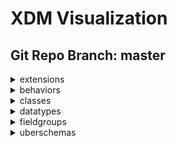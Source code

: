 # XDM Visualization
## Git Repo Branch: master
<details>
<summary>extensions</summary>
<ul>
<details>
<summary>adobe</summary>
<ul>
<details>
<summary>b2b</summary>
<ul>
<details>
<summary>bizible</summary>
<ul>
<li><a href="http://opensource.adobe.com/xdmVisualization/prod/master/adobe.b2b.bizible.bizible-account-details.html">bizible-account-details</a></li>
<li><a href="http://opensource.adobe.com/xdmVisualization/prod/master/adobe.b2b.bizible.bizible-opportunity-details.html">bizible-opportunity-details</a></li>
<li><a href="http://opensource.adobe.com/xdmVisualization/prod/master/adobe.b2b.bizible.bizible-person-details.html">bizible-person-details</a></li>
</ul>
</details>
<details>
<summary>marketo</summary>
<ul>
<li><a href="http://opensource.adobe.com/xdmVisualization/prod/master/adobe.b2b.marketo.marketo-web-url.html">marketo-web-url</a></li>
</ul>
</details>
</ul>
</details>
<details>
<summary>experience</summary>
<ul>
<li><a href="http://opensource.adobe.com/xdmVisualization/prod/master/adobe.experience.aam-experienceevent.html">aam-experienceevent</a></li>
<li><a href="http://opensource.adobe.com/xdmVisualization/prod/master/adobe.experience.adcloud-experienceevent.html">adcloud-experienceevent</a></li>
<li><a href="http://opensource.adobe.com/xdmVisualization/prod/master/adobe.experience.adcloud-profile.html">adcloud-profile</a></li>
<details>
<summary>adcloud</summary>
<ul>
<li><a href="http://opensource.adobe.com/xdmVisualization/prod/master/adobe.experience.adcloud.adcloudsegment.html">adcloudsegment</a></li>
<li><a href="http://opensource.adobe.com/xdmVisualization/prod/master/adobe.experience.adcloud.addeliverydetails.html">addeliverydetails</a></li>
<li><a href="http://opensource.adobe.com/xdmVisualization/prod/master/adobe.experience.adcloud.advertisement.html">advertisement</a></li>
<li><a href="http://opensource.adobe.com/xdmVisualization/prod/master/adobe.experience.adcloud.attributedconversionmodel.html">attributedconversionmodel</a></li>
<li><a href="http://opensource.adobe.com/xdmVisualization/prod/master/adobe.experience.adcloud.campaign.html">campaign</a></li>
<li><a href="http://opensource.adobe.com/xdmVisualization/prod/master/adobe.experience.adcloud.conversiondetails.html">conversiondetails</a></li>
<li><a href="http://opensource.adobe.com/xdmVisualization/prod/master/adobe.experience.adcloud.creative.html">creative</a></li>
<li><a href="http://opensource.adobe.com/xdmVisualization/prod/master/adobe.experience.adcloud.creative-event.html">creative-event</a></li>
<details>
<summary>dsp</summary>
<ul>
<li><a href="http://opensource.adobe.com/xdmVisualization/prod/master/adobe.experience.adcloud.dsp.account.html">account</a></li>
<li><a href="http://opensource.adobe.com/xdmVisualization/prod/master/adobe.experience.adcloud.dsp.advertisement.html">advertisement</a></li>
<li><a href="http://opensource.adobe.com/xdmVisualization/prod/master/adobe.experience.adcloud.dsp.advertiser.html">advertiser</a></li>
<li><a href="http://opensource.adobe.com/xdmVisualization/prod/master/adobe.experience.adcloud.dsp.campaign.html">campaign</a></li>
<li><a href="http://opensource.adobe.com/xdmVisualization/prod/master/adobe.experience.adcloud.dsp.package.html">package</a></li>
<li><a href="http://opensource.adobe.com/xdmVisualization/prod/master/adobe.experience.adcloud.dsp.placement.html">placement</a></li>
<li><a href="http://opensource.adobe.com/xdmVisualization/prod/master/adobe.experience.adcloud.dsp.promotedvideo.html">promotedvideo</a></li>
<li><a href="http://opensource.adobe.com/xdmVisualization/prod/master/adobe.experience.adcloud.dsp.site.html">site</a></li>
</ul>
</details>
<li><a href="http://opensource.adobe.com/xdmVisualization/prod/master/adobe.experience.adcloud.experienceevent-all.html">experienceevent-all</a></li>
<li><a href="http://opensource.adobe.com/xdmVisualization/prod/master/adobe.experience.adcloud.fees.html">fees</a></li>
<li><a href="http://opensource.adobe.com/xdmVisualization/prod/master/adobe.experience.adcloud.inventory.html">inventory</a></li>
<li><a href="http://opensource.adobe.com/xdmVisualization/prod/master/adobe.experience.adcloud.partnerdata.html">partnerdata</a></li>
<li><a href="http://opensource.adobe.com/xdmVisualization/prod/master/adobe.experience.adcloud.productdetails.html">productdetails</a></li>
<li><a href="http://opensource.adobe.com/xdmVisualization/prod/master/adobe.experience.adcloud.profile-all.html">profile-all</a></li>
<details>
<summary>searchads</summary>
<ul>
<li><a href="http://opensource.adobe.com/xdmVisualization/prod/master/adobe.experience.adcloud.searchads.account.html">account</a></li>
<li><a href="http://opensource.adobe.com/xdmVisualization/prod/master/adobe.experience.adcloud.searchads.adgroup.html">adgroup</a></li>
<li><a href="http://opensource.adobe.com/xdmVisualization/prod/master/adobe.experience.adcloud.searchads.aggregateperformancebyad.html">aggregateperformancebyad</a></li>
<li><a href="http://opensource.adobe.com/xdmVisualization/prod/master/adobe.experience.adcloud.searchads.aggregateperformancebyadbykeyword.html">aggregateperformancebyadbykeyword</a></li>
<li><a href="http://opensource.adobe.com/xdmVisualization/prod/master/adobe.experience.adcloud.searchads.aggregateperformancebykeyword.html">aggregateperformancebykeyword</a></li>
<li><a href="http://opensource.adobe.com/xdmVisualization/prod/master/adobe.experience.adcloud.searchads.campaign.html">campaign</a></li>
<li><a href="http://opensource.adobe.com/xdmVisualization/prod/master/adobe.experience.adcloud.searchads.platform.html">platform</a></li>
<li><a href="http://opensource.adobe.com/xdmVisualization/prod/master/adobe.experience.adcloud.searchads.portfolio.html">portfolio</a></li>
<li><a href="http://opensource.adobe.com/xdmVisualization/prod/master/adobe.experience.adcloud.searchads.transactionproperties.html">transactionproperties</a></li>
</ul>
</details>
<details>
<summary>searchadvertising</summary>
<ul>
<li><a href="http://opensource.adobe.com/xdmVisualization/prod/master/adobe.experience.adcloud.searchadvertising.account.html">account</a></li>
<li><a href="http://opensource.adobe.com/xdmVisualization/prod/master/adobe.experience.adcloud.searchadvertising.adgroup.html">adgroup</a></li>
<li><a href="http://opensource.adobe.com/xdmVisualization/prod/master/adobe.experience.adcloud.searchadvertising.aggregateperformancebyad.html">aggregateperformancebyad</a></li>
<li><a href="http://opensource.adobe.com/xdmVisualization/prod/master/adobe.experience.adcloud.searchadvertising.aggregateperformancebyadbykeyword.html">aggregateperformancebyadbykeyword</a></li>
<li><a href="http://opensource.adobe.com/xdmVisualization/prod/master/adobe.experience.adcloud.searchadvertising.aggregateperformancebykeyword.html">aggregateperformancebykeyword</a></li>
<li><a href="http://opensource.adobe.com/xdmVisualization/prod/master/adobe.experience.adcloud.searchadvertising.campaign.html">campaign</a></li>
<li><a href="http://opensource.adobe.com/xdmVisualization/prod/master/adobe.experience.adcloud.searchadvertising.portfolio.html">portfolio</a></li>
</ul>
</details>
<li><a href="http://opensource.adobe.com/xdmVisualization/prod/master/adobe.experience.adcloud.segment.html">segment</a></li>
<li><a href="http://opensource.adobe.com/xdmVisualization/prod/master/adobe.experience.adcloud.stitch.html">stitch</a></li>
<li><a href="http://opensource.adobe.com/xdmVisualization/prod/master/adobe.experience.adcloud.syncedremarketingaudience.html">syncedremarketingaudience</a></li>
</ul>
</details>
<li><a href="http://opensource.adobe.com/xdmVisualization/prod/master/adobe.experience.aep-mobile-lifecycle-details.html">aep-mobile-lifecycle-details</a></li>
<li><a href="http://opensource.adobe.com/xdmVisualization/prod/master/adobe.experience.aep-web-sdk-experienceevent.html">aep-web-sdk-experienceevent</a></li>
<li><a href="http://opensource.adobe.com/xdmVisualization/prod/master/adobe.experience.analytics-experienceevent.html">analytics-experienceevent</a></li>
<details>
<summary>analytics</summary>
<ul>
<li><a href="http://opensource.adobe.com/xdmVisualization/prod/master/adobe.experience.analytics.commerce.html">commerce</a></li>
<li><a href="http://opensource.adobe.com/xdmVisualization/prod/master/adobe.experience.analytics.evars.html">evars</a></li>
<li><a href="http://opensource.adobe.com/xdmVisualization/prod/master/adobe.experience.analytics.events.html">events</a></li>
<li><a href="http://opensource.adobe.com/xdmVisualization/prod/master/adobe.experience.analytics.experienceevent-all.html">experienceevent-all</a></li>
<li><a href="http://opensource.adobe.com/xdmVisualization/prod/master/adobe.experience.analytics.keyedlist.html">keyedlist</a></li>
<li><a href="http://opensource.adobe.com/xdmVisualization/prod/master/adobe.experience.analytics.keyvalue.html">keyvalue</a></li>
<li><a href="http://opensource.adobe.com/xdmVisualization/prod/master/adobe.experience.analytics.listdetails.html">listdetails</a></li>
<li><a href="http://opensource.adobe.com/xdmVisualization/prod/master/adobe.experience.analytics.productlistitem.html">productlistitem</a></li>
</ul>
</details>
<details>
<summary>audiencemanager</summary>
<ul>
<li><a href="http://opensource.adobe.com/xdmVisualization/prod/master/adobe.experience.audiencemanager.experienceevent-all.html">experienceevent-all</a></li>
<li><a href="http://opensource.adobe.com/xdmVisualization/prod/master/adobe.experience.audiencemanager.segmentdefinition.html">segmentdefinition</a></li>
<li><a href="http://opensource.adobe.com/xdmVisualization/prod/master/adobe.experience.audiencemanager.segmentfolder.html">segmentfolder</a></li>
</ul>
</details>
<li><a href="http://opensource.adobe.com/xdmVisualization/prod/master/adobe.experience.campaign-experienceevent.html">campaign-experienceevent</a></li>
<details>
<summary>campaign</summary>
<ul>
<li><a href="http://opensource.adobe.com/xdmVisualization/prod/master/adobe.experience.campaign.address.html">address</a></li>
<li><a href="http://opensource.adobe.com/xdmVisualization/prod/master/adobe.experience.campaign.experienceevent-all.html">experienceevent-all</a></li>
<li><a href="http://opensource.adobe.com/xdmVisualization/prod/master/adobe.experience.campaign.experienceevent-profile-owning-entities.html">experienceevent-profile-owning-entities</a></li>
<li><a href="http://opensource.adobe.com/xdmVisualization/prod/master/adobe.experience.campaign.experienceevent-profile-personal-details.html">experienceevent-profile-personal-details</a></li>
<li><a href="http://opensource.adobe.com/xdmVisualization/prod/master/adobe.experience.campaign.experienceevent-profile-preferences-details.html">experienceevent-profile-preferences-details</a></li>
<li><a href="http://opensource.adobe.com/xdmVisualization/prod/master/adobe.experience.campaign.experienceevent-profile-push-details.html">experienceevent-profile-push-details</a></li>
<li><a href="http://opensource.adobe.com/xdmVisualization/prod/master/adobe.experience.campaign.experienceevent-profile-segmentation.html">experienceevent-profile-segmentation</a></li>
<li><a href="http://opensource.adobe.com/xdmVisualization/prod/master/adobe.experience.campaign.experienceevent-profile-subscriptions.html">experienceevent-profile-subscriptions</a></li>
<li><a href="http://opensource.adobe.com/xdmVisualization/prod/master/adobe.experience.campaign.experienceevent-profile-test-profile.html">experienceevent-profile-test-profile</a></li>
<li><a href="http://opensource.adobe.com/xdmVisualization/prod/master/adobe.experience.campaign.experienceevent-profile-work-details.html">experienceevent-profile-work-details</a></li>
<li><a href="http://opensource.adobe.com/xdmVisualization/prod/master/adobe.experience.campaign.feedbackevent.html">feedbackevent</a></li>
<li><a href="http://opensource.adobe.com/xdmVisualization/prod/master/adobe.experience.campaign.journeyaifatigue.html">journeyaifatigue</a></li>
<li><a href="http://opensource.adobe.com/xdmVisualization/prod/master/adobe.experience.campaign.journeyaiscores.html">journeyaiscores</a></li>
<li><a href="http://opensource.adobe.com/xdmVisualization/prod/master/adobe.experience.campaign.mutationevent.html">mutationevent</a></li>
<li><a href="http://opensource.adobe.com/xdmVisualization/prod/master/adobe.experience.campaign.notificationsubscription.html">notificationsubscription</a></li>
<li><a href="http://opensource.adobe.com/xdmVisualization/prod/master/adobe.experience.campaign.notificationsubscriptiontarget.html">notificationsubscriptiontarget</a></li>
<li><a href="http://opensource.adobe.com/xdmVisualization/prod/master/adobe.experience.campaign.notificationunsubscriptiondetails.html">notificationunsubscriptiondetails</a></li>
<li><a href="http://opensource.adobe.com/xdmVisualization/prod/master/adobe.experience.campaign.offer-detail.html">offer-detail</a></li>
<li><a href="http://opensource.adobe.com/xdmVisualization/prod/master/adobe.experience.campaign.offer-proposition-detail.html">offer-proposition-detail</a></li>
<li><a href="http://opensource.adobe.com/xdmVisualization/prod/master/adobe.experience.campaign.offer-response-detail.html">offer-response-detail</a></li>
<details>
<summary>orchestration</summary>
<ul>
<li><a href="http://opensource.adobe.com/xdmVisualization/prod/master/adobe.experience.campaign.orchestration.eventid.html">eventid</a></li>
<li><a href="http://opensource.adobe.com/xdmVisualization/prod/master/adobe.experience.campaign.orchestration.experienceevent.html">experienceevent</a></li>
<li><a href="http://opensource.adobe.com/xdmVisualization/prod/master/adobe.experience.campaign.orchestration.orchestrationdetails.html">orchestrationdetails</a></li>
<li><a href="http://opensource.adobe.com/xdmVisualization/prod/master/adobe.experience.campaign.orchestration.reportingevent.html">reportingevent</a></li>
<li><a href="http://opensource.adobe.com/xdmVisualization/prod/master/adobe.experience.campaign.orchestration.reportingeventmetrics.html">reportingeventmetrics</a></li>
<li><a href="http://opensource.adobe.com/xdmVisualization/prod/master/adobe.experience.campaign.orchestration.reportingexternalevent.html">reportingexternalevent</a></li>
</ul>
</details>
<li><a href="http://opensource.adobe.com/xdmVisualization/prod/master/adobe.experience.campaign.profile-all.html">profile-all</a></li>
<li><a href="http://opensource.adobe.com/xdmVisualization/prod/master/adobe.experience.campaign.profile-snapshot.html">profile-snapshot</a></li>
</ul>
</details>
<li><a href="http://opensource.adobe.com/xdmVisualization/prod/master/adobe.experience.consumer-experienceevent.html">consumer-experienceevent</a></li>
<details>
<summary>customerJourneyManagement</summary>
<ul>
<li><a href="http://opensource.adobe.com/xdmVisualization/prod/master/adobe.experience.customerJourneyManagement.message-delivery-feedback.html">message-delivery-feedback</a></li>
<li><a href="http://opensource.adobe.com/xdmVisualization/prod/master/adobe.experience.customerJourneyManagement.message-interaction.html">message-interaction</a></li>
<li><a href="http://opensource.adobe.com/xdmVisualization/prod/master/adobe.experience.customerJourneyManagement.messageexecution.html">messageexecution</a></li>
<li><a href="http://opensource.adobe.com/xdmVisualization/prod/master/adobe.experience.customerJourneyManagement.messageprofile.html">messageprofile</a></li>
<li><a href="http://opensource.adobe.com/xdmVisualization/prod/master/adobe.experience.customerJourneyManagement.offers.html">offers</a></li>
<li><a href="http://opensource.adobe.com/xdmVisualization/prod/master/adobe.experience.customerJourneyManagement.processing-flow-timeline.html">processing-flow-timeline</a></li>
</ul>
</details>
<details>
<summary>decisioning</summary>
<ul>
<li><a href="http://opensource.adobe.com/xdmVisualization/prod/master/adobe.experience.decisioning.activity.html">activity</a></li>
<li><a href="http://opensource.adobe.com/xdmVisualization/prod/master/adobe.experience.decisioning.activity-detail.html">activity-detail</a></li>
<li><a href="http://opensource.adobe.com/xdmVisualization/prod/master/adobe.experience.decisioning.calendar-constraint-details.html">calendar-constraint-details</a></li>
<li><a href="http://opensource.adobe.com/xdmVisualization/prod/master/adobe.experience.decisioning.calendar-constraints.html">calendar-constraints</a></li>
<li><a href="http://opensource.adobe.com/xdmVisualization/prod/master/adobe.experience.decisioning.content-component-details.html">content-component-details</a></li>
<li><a href="http://opensource.adobe.com/xdmVisualization/prod/master/adobe.experience.decisioning.content-details.html">content-details</a></li>
<li><a href="http://opensource.adobe.com/xdmVisualization/prod/master/adobe.experience.decisioning.contents.html">contents</a></li>
<li><a href="http://opensource.adobe.com/xdmVisualization/prod/master/adobe.experience.decisioning.criteria.html">criteria</a></li>
<li><a href="http://opensource.adobe.com/xdmVisualization/prod/master/adobe.experience.decisioning.criterion-details.html">criterion-details</a></li>
<li><a href="http://opensource.adobe.com/xdmVisualization/prod/master/adobe.experience.decisioning.decisionevent.html">decisionevent</a></li>
<li><a href="http://opensource.adobe.com/xdmVisualization/prod/master/adobe.experience.decisioning.decisionevent-all.html">decisionevent-all</a></li>
<li><a href="http://opensource.adobe.com/xdmVisualization/prod/master/adobe.experience.decisioning.experienceevent-proposition-interaction.html">experienceevent-proposition-interaction</a></li>
<li><a href="http://opensource.adobe.com/xdmVisualization/prod/master/adobe.experience.decisioning.fallback-content-option.html">fallback-content-option</a></li>
<li><a href="http://opensource.adobe.com/xdmVisualization/prod/master/adobe.experience.decisioning.filter.html">filter</a></li>
<li><a href="http://opensource.adobe.com/xdmVisualization/prod/master/adobe.experience.decisioning.interaction-measurement-details.html">interaction-measurement-details</a></li>
<li><a href="http://opensource.adobe.com/xdmVisualization/prod/master/adobe.experience.decisioning.lifecycle-status.html">lifecycle-status</a></li>
<li><a href="http://opensource.adobe.com/xdmVisualization/prod/master/adobe.experience.decisioning.option.html">option</a></li>
<li><a href="http://opensource.adobe.com/xdmVisualization/prod/master/adobe.experience.decisioning.option-detail.html">option-detail</a></li>
<li><a href="http://opensource.adobe.com/xdmVisualization/prod/master/adobe.experience.decisioning.option-selection-details.html">option-selection-details</a></li>
<li><a href="http://opensource.adobe.com/xdmVisualization/prod/master/adobe.experience.decisioning.personalized-content-option.html">personalized-content-option</a></li>
<li><a href="http://opensource.adobe.com/xdmVisualization/prod/master/adobe.experience.decisioning.placement.html">placement</a></li>
<li><a href="http://opensource.adobe.com/xdmVisualization/prod/master/adobe.experience.decisioning.placement-detail.html">placement-detail</a></li>
<li><a href="http://opensource.adobe.com/xdmVisualization/prod/master/adobe.experience.decisioning.profile-constraint-details.html">profile-constraint-details</a></li>
<li><a href="http://opensource.adobe.com/xdmVisualization/prod/master/adobe.experience.decisioning.profile-constraints.html">profile-constraints</a></li>
<li><a href="http://opensource.adobe.com/xdmVisualization/prod/master/adobe.experience.decisioning.proposition.html">proposition</a></li>
<li><a href="http://opensource.adobe.com/xdmVisualization/prod/master/adobe.experience.decisioning.proposition-detail.html">proposition-detail</a></li>
<li><a href="http://opensource.adobe.com/xdmVisualization/prod/master/adobe.experience.decisioning.proposition-details.html">proposition-details</a></li>
<li><a href="http://opensource.adobe.com/xdmVisualization/prod/master/adobe.experience.decisioning.proposition-interaction-detail.html">proposition-interaction-detail</a></li>
<li><a href="http://opensource.adobe.com/xdmVisualization/prod/master/adobe.experience.decisioning.proposition-metric-profile.html">proposition-metric-profile</a></li>
<li><a href="http://opensource.adobe.com/xdmVisualization/prod/master/adobe.experience.decisioning.proposition-metric-total.html">proposition-metric-total</a></li>
<li><a href="http://opensource.adobe.com/xdmVisualization/prod/master/adobe.experience.decisioning.ranking.html">ranking</a></li>
<li><a href="http://opensource.adobe.com/xdmVisualization/prod/master/adobe.experience.decisioning.ranking-details.html">ranking-details</a></li>
<li><a href="http://opensource.adobe.com/xdmVisualization/prod/master/adobe.experience.decisioning.scope-details.html">scope-details</a></li>
<li><a href="http://opensource.adobe.com/xdmVisualization/prod/master/adobe.experience.decisioning.strategy-details.html">strategy-details</a></li>
<li><a href="http://opensource.adobe.com/xdmVisualization/prod/master/adobe.experience.decisioning.tag.html">tag</a></li>
<li><a href="http://opensource.adobe.com/xdmVisualization/prod/master/adobe.experience.decisioning.tags.html">tags</a></li>
</ul>
</details>
<li><a href="http://opensource.adobe.com/xdmVisualization/prod/master/adobe.experience.edge-autofilled-environment-details.html">edge-autofilled-environment-details</a></li>
<li><a href="http://opensource.adobe.com/xdmVisualization/prod/master/adobe.experience.experienceevent-edgeregion.html">experienceevent-edgeregion</a></li>
<li><a href="http://opensource.adobe.com/xdmVisualization/prod/master/adobe.experience.implementations.html">implementations</a></li>
<li><a href="http://opensource.adobe.com/xdmVisualization/prod/master/adobe.experience.implementations-ext.html">implementations-ext</a></li>
<details>
<summary>intelligentServices</summary>
<ul>
<li><a href="http://opensource.adobe.com/xdmVisualization/prod/master/adobe.experience.intelligentServices.b2b-person-ml-extension.html">b2b-person-ml-extension</a></li>
<li><a href="http://opensource.adobe.com/xdmVisualization/prod/master/adobe.experience.intelligentServices.profile-journeyai-engagementscores.html">profile-journeyai-engagementscores</a></li>
<li><a href="http://opensource.adobe.com/xdmVisualization/prod/master/adobe.experience.intelligentServices.profile-journeyai-sendtimeoptimization.html">profile-journeyai-sendtimeoptimization</a></li>
</ul>
</details>
<details>
<summary>journeyOrchestration</summary>
<ul>
<details>
<summary>stepEvents</summary>
<ul>
<li><a href="http://opensource.adobe.com/xdmVisualization/prod/master/adobe.experience.journeyOrchestration.stepEvents.journeyClass.html">journeyClass</a></li>
<li><a href="http://opensource.adobe.com/xdmVisualization/prod/master/adobe.experience.journeyOrchestration.stepEvents.journeyStepEventActionExecutionFieldsMixin.html">journeyStepEventActionExecutionFieldsMixin</a></li>
<li><a href="http://opensource.adobe.com/xdmVisualization/prod/master/adobe.experience.journeyOrchestration.stepEvents.journeyStepEventClass.html">journeyStepEventClass</a></li>
<li><a href="http://opensource.adobe.com/xdmVisualization/prod/master/adobe.experience.journeyOrchestration.stepEvents.journeyStepEventCommonFieldsMixin.html">journeyStepEventCommonFieldsMixin</a></li>
<li><a href="http://opensource.adobe.com/xdmVisualization/prod/master/adobe.experience.journeyOrchestration.stepEvents.journeyStepEventDataFetchFieldsMixin.html">journeyStepEventDataFetchFieldsMixin</a></li>
<li><a href="http://opensource.adobe.com/xdmVisualization/prod/master/adobe.experience.journeyOrchestration.stepEvents.journeyStepEventIdentityFieldsMixin.html">journeyStepEventIdentityFieldsMixin</a></li>
<li><a href="http://opensource.adobe.com/xdmVisualization/prod/master/adobe.experience.journeyOrchestration.stepEvents.journeyStepEventJourneyFieldsMixin.html">journeyStepEventJourneyFieldsMixin</a></li>
</ul>
</details>
</ul>
</details>
<li><a href="http://opensource.adobe.com/xdmVisualization/prod/master/adobe.experience.mobile-lifecycle-details-test.html">mobile-lifecycle-details-test</a></li>
<details>
<summary>offer-management</summary>
<ul>
<li><a href="http://opensource.adobe.com/xdmVisualization/prod/master/adobe.experience.offer-management.offer-activity-detail.html">offer-activity-detail</a></li>
<li><a href="http://opensource.adobe.com/xdmVisualization/prod/master/adobe.experience.offer-management.offer-detail.html">offer-detail</a></li>
<li><a href="http://opensource.adobe.com/xdmVisualization/prod/master/adobe.experience.offer-management.proposition-response-detail.html">proposition-response-detail</a></li>
</ul>
</details>
<li><a href="http://opensource.adobe.com/xdmVisualization/prod/master/adobe.experience.profile-edgeregion.html">profile-edgeregion</a></li>
<details>
<summary>profile</summary>
<ul>
<li><a href="http://opensource.adobe.com/xdmVisualization/prod/master/adobe.experience.profile.experienceevent-shared.html">experienceevent-shared</a></li>
<li><a href="http://opensource.adobe.com/xdmVisualization/prod/master/adobe.experience.profile.profile-all.html">profile-all</a></li>
</ul>
</details>
<li><a href="http://opensource.adobe.com/xdmVisualization/prod/master/adobe.experience.target-experienceevent.html">target-experienceevent</a></li>
<details>
<summary>target</summary>
<ul>
<details>
<summary>activity</summary>
<ul>
<details>
<summary>activityevent</summary>
<ul>
<li><a href="http://opensource.adobe.com/xdmVisualization/prod/master/adobe.experience.target.activity.activityevent.context.html">context</a></li>
<li><a href="http://opensource.adobe.com/xdmVisualization/prod/master/adobe.experience.target.activity.activityevent.optionevent.html">optionevent</a></li>
<li><a href="http://opensource.adobe.com/xdmVisualization/prod/master/adobe.experience.target.activity.activityevent.segmentevent.html">segmentevent</a></li>
</ul>
</details>
<li><a href="http://opensource.adobe.com/xdmVisualization/prod/master/adobe.experience.target.activity.preview.html">preview</a></li>
</ul>
</details>
<li><a href="http://opensource.adobe.com/xdmVisualization/prod/master/adobe.experience.target.experienceevent-all.html">experienceevent-all</a></li>
<li><a href="http://opensource.adobe.com/xdmVisualization/prod/master/adobe.experience.target.experienceevent-shared.html">experienceevent-shared</a></li>
</ul>
</details>
</ul>
</details>
</ul>
</details>
<details>
<summary>airship</summary>
<ul>
<li><a href="http://opensource.adobe.com/xdmVisualization/prod/master/airship.airship-event.html">airship-event</a></li>
</ul>
</details>
<details>
<summary>facebook</summary>
<ul>
<li><a href="http://opensource.adobe.com/xdmVisualization/prod/master/facebook.facebook-conversion-event.html">facebook-conversion-event</a></li>
</ul>
</details>
</ul>
</details>
<details>
<summary>behaviors</summary>
<ul>
<li><a href="http://opensource.adobe.com/xdmVisualization/prod/master/behaviors.record.html">record</a></li>
<li><a href="http://opensource.adobe.com/xdmVisualization/prod/master/behaviors.time-series.html">time-series</a></li>
</ul>
</details>
<details>
<summary>classes</summary>
<ul>
<li><a href="http://opensource.adobe.com/xdmVisualization/prod/master/classes.aircraft.html">aircraft</a></li>
<details>
<summary>b2b</summary>
<ul>
<li><a href="http://opensource.adobe.com/xdmVisualization/prod/master/classes.b2b.account.html">account</a></li>
<li><a href="http://opensource.adobe.com/xdmVisualization/prod/master/classes.b2b.account-person.html">account-person</a></li>
<li><a href="http://opensource.adobe.com/xdmVisualization/prod/master/classes.b2b.marketing-list.html">marketing-list</a></li>
<li><a href="http://opensource.adobe.com/xdmVisualization/prod/master/classes.b2b.marketing-list-member.html">marketing-list-member</a></li>
<li><a href="http://opensource.adobe.com/xdmVisualization/prod/master/classes.b2b.opportunity.html">opportunity</a></li>
<li><a href="http://opensource.adobe.com/xdmVisualization/prod/master/classes.b2b.opportunity-contact-role.html">opportunity-contact-role</a></li>
<li><a href="http://opensource.adobe.com/xdmVisualization/prod/master/classes.b2b.opportunity-person.html">opportunity-person</a></li>
</ul>
</details>
<li><a href="http://opensource.adobe.com/xdmVisualization/prod/master/classes.campaign.html">campaign</a></li>
<li><a href="http://opensource.adobe.com/xdmVisualization/prod/master/classes.campaign-member.html">campaign-member</a></li>
<li><a href="http://opensource.adobe.com/xdmVisualization/prod/master/classes.experienceevent.html">experienceevent</a></li>
<details>
<summary>fsi</summary>
<ul>
<li><a href="http://opensource.adobe.com/xdmVisualization/prod/master/classes.fsi.atm.html">atm</a></li>
<li><a href="http://opensource.adobe.com/xdmVisualization/prod/master/classes.fsi.branch.html">branch</a></li>
<li><a href="http://opensource.adobe.com/xdmVisualization/prod/master/classes.fsi.policy.html">policy</a></li>
</ul>
</details>
<li><a href="http://opensource.adobe.com/xdmVisualization/prod/master/classes.graphs.html">graphs</a></li>
<li><a href="http://opensource.adobe.com/xdmVisualization/prod/master/classes.loan.html">loan</a></li>
<li><a href="http://opensource.adobe.com/xdmVisualization/prod/master/classes.lodging-product.html">lodging-product</a></li>
<li><a href="http://opensource.adobe.com/xdmVisualization/prod/master/classes.product.html">product</a></li>
<li><a href="http://opensource.adobe.com/xdmVisualization/prod/master/classes.profile.html">profile</a></li>
<li><a href="http://opensource.adobe.com/xdmVisualization/prod/master/classes.promotion.html">promotion</a></li>
<li><a href="http://opensource.adobe.com/xdmVisualization/prod/master/classes.restaurant.html">restaurant</a></li>
<li><a href="http://opensource.adobe.com/xdmVisualization/prod/master/classes.segmentdefinition.html">segmentdefinition</a></li>
<li><a href="http://opensource.adobe.com/xdmVisualization/prod/master/classes.vehicle-product.html">vehicle-product</a></li>
</ul>
</details>
<details>
<summary>datatypes</summary>
<ul>
<li><a href="http://opensource.adobe.com/xdmVisualization/prod/master/datatypes.application.html">application</a></li>
<details>
<summary>auditing</summary>
<ul>
<li><a href="http://opensource.adobe.com/xdmVisualization/prod/master/datatypes.auditing.auditable.html">auditable</a></li>
<li><a href="http://opensource.adobe.com/xdmVisualization/prod/master/datatypes.auditing.external-source-system-audit.html">external-source-system-audit</a></li>
</ul>
</details>
<details>
<summary>b2b</summary>
<ul>
<li><a href="http://opensource.adobe.com/xdmVisualization/prod/master/datatypes.b2b.account-organization.html">account-organization</a></li>
<li><a href="http://opensource.adobe.com/xdmVisualization/prod/master/datatypes.b2b.b2b-source.html">b2b-source</a></li>
<li><a href="http://opensource.adobe.com/xdmVisualization/prod/master/datatypes.b2b.organization.html">organization</a></li>
<li><a href="http://opensource.adobe.com/xdmVisualization/prod/master/datatypes.b2b.orgunit.html">orgunit</a></li>
</ul>
</details>
<li><a href="http://opensource.adobe.com/xdmVisualization/prod/master/datatypes.browserdetails.html">browserdetails</a></li>
<details>
<summary>channels</summary>
<ul>
<li><a href="http://opensource.adobe.com/xdmVisualization/prod/master/datatypes.channels.application.html">application</a></li>
<li><a href="http://opensource.adobe.com/xdmVisualization/prod/master/datatypes.channels.channel.html">channel</a></li>
<li><a href="http://opensource.adobe.com/xdmVisualization/prod/master/datatypes.channels.phone.html">phone</a></li>
</ul>
</details>
<details>
<summary>consent</summary>
<ul>
<li><a href="http://opensource.adobe.com/xdmVisualization/prod/master/datatypes.consent.consent-field.html">consent-field</a></li>
<li><a href="http://opensource.adobe.com/xdmVisualization/prod/master/datatypes.consent.consent-preferences.html">consent-preferences</a></li>
<li><a href="http://opensource.adobe.com/xdmVisualization/prod/master/datatypes.consent.consentstring.html">consentstring</a></li>
<li><a href="http://opensource.adobe.com/xdmVisualization/prod/master/datatypes.consent.marketing-field-basic.html">marketing-field-basic</a></li>
<li><a href="http://opensource.adobe.com/xdmVisualization/prod/master/datatypes.consent.marketing-field-subscription.html">marketing-field-subscription</a></li>
<li><a href="http://opensource.adobe.com/xdmVisualization/prod/master/datatypes.consent.personalization-field.html">personalization-field</a></li>
</ul>
</details>
<li><a href="http://opensource.adobe.com/xdmVisualization/prod/master/datatypes.currency.html">currency</a></li>
<details>
<summary>data</summary>
<ul>
<li><a href="http://opensource.adobe.com/xdmVisualization/prod/master/datatypes.data.cart-abandons.html">cart-abandons</a></li>
<li><a href="http://opensource.adobe.com/xdmVisualization/prod/master/datatypes.data.datasource.html">datasource</a></li>
<li><a href="http://opensource.adobe.com/xdmVisualization/prod/master/datatypes.data.measure.html">measure</a></li>
<li><a href="http://opensource.adobe.com/xdmVisualization/prod/master/datatypes.data.metricdefinition.html">metricdefinition</a></li>
<li><a href="http://opensource.adobe.com/xdmVisualization/prod/master/datatypes.data.opens.html">opens</a></li>
<li><a href="http://opensource.adobe.com/xdmVisualization/prod/master/datatypes.data.order.html">order</a></li>
<li><a href="http://opensource.adobe.com/xdmVisualization/prod/master/datatypes.data.pageviews.html">pageviews</a></li>
<li><a href="http://opensource.adobe.com/xdmVisualization/prod/master/datatypes.data.paymentitem.html">paymentitem</a></li>
<li><a href="http://opensource.adobe.com/xdmVisualization/prod/master/datatypes.data.record-timeseries-events.html">record-timeseries-events</a></li>
</ul>
</details>
<details>
<summary>demographic</summary>
<ul>
<li><a href="http://opensource.adobe.com/xdmVisualization/prod/master/datatypes.demographic.address.html">address</a></li>
<li><a href="http://opensource.adobe.com/xdmVisualization/prod/master/datatypes.demographic.emailaddress.html">emailaddress</a></li>
<li><a href="http://opensource.adobe.com/xdmVisualization/prod/master/datatypes.demographic.geo.html">geo</a></li>
<li><a href="http://opensource.adobe.com/xdmVisualization/prod/master/datatypes.demographic.geounit.html">geounit</a></li>
<li><a href="http://opensource.adobe.com/xdmVisualization/prod/master/datatypes.demographic.phonenumber.html">phonenumber</a></li>
<li><a href="http://opensource.adobe.com/xdmVisualization/prod/master/datatypes.demographic.place.html">place</a></li>
</ul>
</details>
<details>
<summary>deprecated</summary>
<ul>
<li><a href="http://opensource.adobe.com/xdmVisualization/prod/master/datatypes.deprecated.bounces.html">bounces</a></li>
<li><a href="http://opensource.adobe.com/xdmVisualization/prod/master/datatypes.deprecated.checkouts.html">checkouts</a></li>
<li><a href="http://opensource.adobe.com/xdmVisualization/prod/master/datatypes.deprecated.impressions.html">impressions</a></li>
<li><a href="http://opensource.adobe.com/xdmVisualization/prod/master/datatypes.deprecated.linkclicks.html">linkclicks</a></li>
<li><a href="http://opensource.adobe.com/xdmVisualization/prod/master/datatypes.deprecated.mirror-pages.html">mirror-pages</a></li>
<li><a href="http://opensource.adobe.com/xdmVisualization/prod/master/datatypes.deprecated.non-deliverables.html">non-deliverables</a></li>
<li><a href="http://opensource.adobe.com/xdmVisualization/prod/master/datatypes.deprecated.not-sent.html">not-sent</a></li>
<li><a href="http://opensource.adobe.com/xdmVisualization/prod/master/datatypes.deprecated.poi-entries.html">poi-entries</a></li>
<li><a href="http://opensource.adobe.com/xdmVisualization/prod/master/datatypes.deprecated.poi-exits.html">poi-exits</a></li>
<li><a href="http://opensource.adobe.com/xdmVisualization/prod/master/datatypes.deprecated.product-list-adds.html">product-list-adds</a></li>
<li><a href="http://opensource.adobe.com/xdmVisualization/prod/master/datatypes.deprecated.product-list-opens.html">product-list-opens</a></li>
<li><a href="http://opensource.adobe.com/xdmVisualization/prod/master/datatypes.deprecated.product-list-removals.html">product-list-removals</a></li>
<li><a href="http://opensource.adobe.com/xdmVisualization/prod/master/datatypes.deprecated.product-list-reopens.html">product-list-reopens</a></li>
<li><a href="http://opensource.adobe.com/xdmVisualization/prod/master/datatypes.deprecated.product-list-views.html">product-list-views</a></li>
<li><a href="http://opensource.adobe.com/xdmVisualization/prod/master/datatypes.deprecated.product-views.html">product-views</a></li>
<li><a href="http://opensource.adobe.com/xdmVisualization/prod/master/datatypes.deprecated.purchases.html">purchases</a></li>
<li><a href="http://opensource.adobe.com/xdmVisualization/prod/master/datatypes.deprecated.save-for-laters.html">save-for-laters</a></li>
<li><a href="http://opensource.adobe.com/xdmVisualization/prod/master/datatypes.deprecated.sends.html">sends</a></li>
<li><a href="http://opensource.adobe.com/xdmVisualization/prod/master/datatypes.deprecated.unsubscriptions.html">unsubscriptions</a></li>
<li><a href="http://opensource.adobe.com/xdmVisualization/prod/master/datatypes.deprecated.user-complaints.html">user-complaints</a></li>
</ul>
</details>
<li><a href="http://opensource.adobe.com/xdmVisualization/prod/master/datatypes.device.html">device</a></li>
<li><a href="http://opensource.adobe.com/xdmVisualization/prod/master/datatypes.enduserids.html">enduserids</a></li>
<li><a href="http://opensource.adobe.com/xdmVisualization/prod/master/datatypes.environment.html">environment</a></li>
<details>
<summary>external</summary>
<ul>
<details>
<summary>id3</summary>
<ul>
<li><a href="http://opensource.adobe.com/xdmVisualization/prod/master/datatypes.external.id3.audio.html">audio</a></li>
</ul>
</details>
<details>
<summary>iptc</summary>
<ul>
<li><a href="http://opensource.adobe.com/xdmVisualization/prod/master/datatypes.external.iptc.creator.html">creator</a></li>
<li><a href="http://opensource.adobe.com/xdmVisualization/prod/master/datatypes.external.iptc.episode.html">episode</a></li>
<li><a href="http://opensource.adobe.com/xdmVisualization/prod/master/datatypes.external.iptc.rating.html">rating</a></li>
<li><a href="http://opensource.adobe.com/xdmVisualization/prod/master/datatypes.external.iptc.season.html">season</a></li>
<li><a href="http://opensource.adobe.com/xdmVisualization/prod/master/datatypes.external.iptc.series.html">series</a></li>
</ul>
</details>
<details>
<summary>schema</summary>
<ul>
<li><a href="http://opensource.adobe.com/xdmVisualization/prod/master/datatypes.external.schema.geocircle.html">geocircle</a></li>
<li><a href="http://opensource.adobe.com/xdmVisualization/prod/master/datatypes.external.schema.geocoordinates.html">geocoordinates</a></li>
<li><a href="http://opensource.adobe.com/xdmVisualization/prod/master/datatypes.external.schema.geoshape.html">geoshape</a></li>
</ul>
</details>
</ul>
</details>
<li><a href="http://opensource.adobe.com/xdmVisualization/prod/master/datatypes.identity.html">identity</a></li>
<li><a href="http://opensource.adobe.com/xdmVisualization/prod/master/datatypes.identityitem.html">identityitem</a></li>
<details>
<summary>industry-verticals</summary>
<ul>
<li><a href="http://opensource.adobe.com/xdmVisualization/prod/master/datatypes.industry-verticals.claim.html">claim</a></li>
<li><a href="http://opensource.adobe.com/xdmVisualization/prod/master/datatypes.industry-verticals.comparisons.html">comparisons</a></li>
<li><a href="http://opensource.adobe.com/xdmVisualization/prod/master/datatypes.industry-verticals.file-transfer.html">file-transfer</a></li>
<li><a href="http://opensource.adobe.com/xdmVisualization/prod/master/datatypes.industry-verticals.financial-account.html">financial-account</a></li>
<li><a href="http://opensource.adobe.com/xdmVisualization/prod/master/datatypes.industry-verticals.form-applications.html">form-applications</a></li>
<li><a href="http://opensource.adobe.com/xdmVisualization/prod/master/datatypes.industry-verticals.implementationdetails.html">implementationdetails</a></li>
<li><a href="http://opensource.adobe.com/xdmVisualization/prod/master/datatypes.industry-verticals.impressions.html">impressions</a></li>
<li><a href="http://opensource.adobe.com/xdmVisualization/prod/master/datatypes.industry-verticals.internal-site-search.html">internal-site-search</a></li>
<li><a href="http://opensource.adobe.com/xdmVisualization/prod/master/datatypes.industry-verticals.selfservice.html">selfservice</a></li>
<li><a href="http://opensource.adobe.com/xdmVisualization/prod/master/datatypes.industry-verticals.subscription.html">subscription</a></li>
<li><a href="http://opensource.adobe.com/xdmVisualization/prod/master/datatypes.industry-verticals.telecom-subscription.html">telecom-subscription</a></li>
<li><a href="http://opensource.adobe.com/xdmVisualization/prod/master/datatypes.industry-verticals.tool-usage.html">tool-usage</a></li>
<li><a href="http://opensource.adobe.com/xdmVisualization/prod/master/datatypes.industry-verticals.transaction.html">transaction</a></li>
</ul>
</details>
<details>
<summary>marketing</summary>
<ul>
<li><a href="http://opensource.adobe.com/xdmVisualization/prod/master/datatypes.marketing.advertising.html">advertising</a></li>
<li><a href="http://opensource.adobe.com/xdmVisualization/prod/master/datatypes.marketing.advertising-break.html">advertising-break</a></li>
<li><a href="http://opensource.adobe.com/xdmVisualization/prod/master/datatypes.marketing.commerce.html">commerce</a></li>
<li><a href="http://opensource.adobe.com/xdmVisualization/prod/master/datatypes.marketing.direct-marketing.html">direct-marketing</a></li>
<li><a href="http://opensource.adobe.com/xdmVisualization/prod/master/datatypes.marketing.directmarketing-address.html">directmarketing-address</a></li>
<li><a href="http://opensource.adobe.com/xdmVisualization/prod/master/datatypes.marketing.directmarketing-emailaddress.html">directmarketing-emailaddress</a></li>
<li><a href="http://opensource.adobe.com/xdmVisualization/prod/master/datatypes.marketing.directmarketing-phonenumber.html">directmarketing-phonenumber</a></li>
<li><a href="http://opensource.adobe.com/xdmVisualization/prod/master/datatypes.marketing.marketing.html">marketing</a></li>
</ul>
</details>
<li><a href="http://opensource.adobe.com/xdmVisualization/prod/master/datatypes.media.html">media</a></li>
<li><a href="http://opensource.adobe.com/xdmVisualization/prod/master/datatypes.namespace.html">namespace</a></li>
<li><a href="http://opensource.adobe.com/xdmVisualization/prod/master/datatypes.optinout-additional-details.html">optinout-additional-details</a></li>
<details>
<summary>person</summary>
<ul>
<li><a href="http://opensource.adobe.com/xdmVisualization/prod/master/datatypes.person.person.html">person</a></li>
<li><a href="http://opensource.adobe.com/xdmVisualization/prod/master/datatypes.person.person-name.html">person-name</a></li>
</ul>
</details>
<li><a href="http://opensource.adobe.com/xdmVisualization/prod/master/datatypes.placecontext.html">placecontext</a></li>
<li><a href="http://opensource.adobe.com/xdmVisualization/prod/master/datatypes.poi-detail.html">poi-detail</a></li>
<li><a href="http://opensource.adobe.com/xdmVisualization/prod/master/datatypes.product.html">product</a></li>
<li><a href="http://opensource.adobe.com/xdmVisualization/prod/master/datatypes.productlistitem.html">productlistitem</a></li>
<li><a href="http://opensource.adobe.com/xdmVisualization/prod/master/datatypes.profilestitch.html">profilestitch</a></li>
<li><a href="http://opensource.adobe.com/xdmVisualization/prod/master/datatypes.profilestitchidentity.html">profilestitchidentity</a></li>
<li><a href="http://opensource.adobe.com/xdmVisualization/prod/master/datatypes.pushnotificationtoken.html">pushnotificationtoken</a></li>
<li><a href="http://opensource.adobe.com/xdmVisualization/prod/master/datatypes.search.html">search</a></li>
<li><a href="http://opensource.adobe.com/xdmVisualization/prod/master/datatypes.segmentidentity.html">segmentidentity</a></li>
<li><a href="http://opensource.adobe.com/xdmVisualization/prod/master/datatypes.segmentmembership.html">segmentmembership</a></li>
<li><a href="http://opensource.adobe.com/xdmVisualization/prod/master/datatypes.segmentmembershipitem.html">segmentmembershipitem</a></li>
<li><a href="http://opensource.adobe.com/xdmVisualization/prod/master/datatypes.webinfo.html">webinfo</a></li>
</ul>
</details>
<details>
<summary>fieldgroups</summary>
<ul>
<details>
<summary>account</summary>
<ul>
<li><a href="http://opensource.adobe.com/xdmVisualization/prod/master/fieldgroups.account.account-details.html">account-details</a></li>
<li><a href="http://opensource.adobe.com/xdmVisualization/prod/master/fieldgroups.account.related-accounts.html">related-accounts</a></li>
</ul>
</details>
<details>
<summary>campaign-member</summary>
<ul>
<li><a href="http://opensource.adobe.com/xdmVisualization/prod/master/fieldgroups.campaign-member.campaign-member-details.html">campaign-member-details</a></li>
</ul>
</details>
<details>
<summary>campaign</summary>
<ul>
<li><a href="http://opensource.adobe.com/xdmVisualization/prod/master/fieldgroups.campaign.campaign-details.html">campaign-details</a></li>
</ul>
</details>
<details>
<summary>experience-event</summary>
<ul>
<details>
<summary>events</summary>
<ul>
<li><a href="http://opensource.adobe.com/xdmVisualization/prod/master/fieldgroups.experience-event.events.add-to-list.html">add-to-list</a></li>
<li><a href="http://opensource.adobe.com/xdmVisualization/prod/master/fieldgroups.experience-event.events.add-to-opportunity.html">add-to-opportunity</a></li>
<li><a href="http://opensource.adobe.com/xdmVisualization/prod/master/fieldgroups.experience-event.events.convert-lead.html">convert-lead</a></li>
<li><a href="http://opensource.adobe.com/xdmVisualization/prod/master/fieldgroups.experience-event.events.emailbounced.html">emailbounced</a></li>
<li><a href="http://opensource.adobe.com/xdmVisualization/prod/master/fieldgroups.experience-event.events.emailbouncedsoft.html">emailbouncedsoft</a></li>
<li><a href="http://opensource.adobe.com/xdmVisualization/prod/master/fieldgroups.experience-event.events.emailclicked.html">emailclicked</a></li>
<li><a href="http://opensource.adobe.com/xdmVisualization/prod/master/fieldgroups.experience-event.events.emaildelivered.html">emaildelivered</a></li>
<li><a href="http://opensource.adobe.com/xdmVisualization/prod/master/fieldgroups.experience-event.events.emailopened.html">emailopened</a></li>
<li><a href="http://opensource.adobe.com/xdmVisualization/prod/master/fieldgroups.experience-event.events.emailunsubscribed.html">emailunsubscribed</a></li>
<li><a href="http://opensource.adobe.com/xdmVisualization/prod/master/fieldgroups.experience-event.events.formfilledout.html">formfilledout</a></li>
<li><a href="http://opensource.adobe.com/xdmVisualization/prod/master/fieldgroups.experience-event.events.interesting-moment.html">interesting-moment</a></li>
<li><a href="http://opensource.adobe.com/xdmVisualization/prod/master/fieldgroups.experience-event.events.linkclicks.html">linkclicks</a></li>
<li><a href="http://opensource.adobe.com/xdmVisualization/prod/master/fieldgroups.experience-event.events.new-lead.html">new-lead</a></li>
<li><a href="http://opensource.adobe.com/xdmVisualization/prod/master/fieldgroups.experience-event.events.opportunityupdated.html">opportunityupdated</a></li>
<li><a href="http://opensource.adobe.com/xdmVisualization/prod/master/fieldgroups.experience-event.events.remove-from-list.html">remove-from-list</a></li>
<li><a href="http://opensource.adobe.com/xdmVisualization/prod/master/fieldgroups.experience-event.events.remove-from-opportunity.html">remove-from-opportunity</a></li>
<li><a href="http://opensource.adobe.com/xdmVisualization/prod/master/fieldgroups.experience-event.events.scorechanged.html">scorechanged</a></li>
<li><a href="http://opensource.adobe.com/xdmVisualization/prod/master/fieldgroups.experience-event.events.statusincampaignprogressionchanged.html">statusincampaignprogressionchanged</a></li>
<li><a href="http://opensource.adobe.com/xdmVisualization/prod/master/fieldgroups.experience-event.events.visit-webpage.html">visit-webpage</a></li>
</ul>
</details>
<li><a href="http://opensource.adobe.com/xdmVisualization/prod/master/fieldgroups.experience-event.experienceevent-advertising.html">experienceevent-advertising</a></li>
<li><a href="http://opensource.adobe.com/xdmVisualization/prod/master/fieldgroups.experience-event.experienceevent-application.html">experienceevent-application</a></li>
<li><a href="http://opensource.adobe.com/xdmVisualization/prod/master/fieldgroups.experience-event.experienceevent-card-actions.html">experienceevent-card-actions</a></li>
<li><a href="http://opensource.adobe.com/xdmVisualization/prod/master/fieldgroups.experience-event.experienceevent-channel.html">experienceevent-channel</a></li>
<li><a href="http://opensource.adobe.com/xdmVisualization/prod/master/fieldgroups.experience-event.experienceevent-commerce.html">experienceevent-commerce</a></li>
<li><a href="http://opensource.adobe.com/xdmVisualization/prod/master/fieldgroups.experience-event.experienceevent-consumer.html">experienceevent-consumer</a></li>
<li><a href="http://opensource.adobe.com/xdmVisualization/prod/master/fieldgroups.experience-event.experienceevent-directmarketing.html">experienceevent-directmarketing</a></li>
<li><a href="http://opensource.adobe.com/xdmVisualization/prod/master/fieldgroups.experience-event.experienceevent-enduserids.html">experienceevent-enduserids</a></li>
<li><a href="http://opensource.adobe.com/xdmVisualization/prod/master/fieldgroups.experience-event.experienceevent-environment-details.html">experienceevent-environment-details</a></li>
<li><a href="http://opensource.adobe.com/xdmVisualization/prod/master/fieldgroups.experience-event.experienceevent-file-download-details.html">experienceevent-file-download-details</a></li>
<li><a href="http://opensource.adobe.com/xdmVisualization/prod/master/fieldgroups.experience-event.experienceevent-file-upload-details.html">experienceevent-file-upload-details</a></li>
<li><a href="http://opensource.adobe.com/xdmVisualization/prod/master/fieldgroups.experience-event.experienceevent-implementation-details.html">experienceevent-implementation-details</a></li>
<li><a href="http://opensource.adobe.com/xdmVisualization/prod/master/fieldgroups.experience-event.experienceevent-inappmessage-tracking.html">experienceevent-inappmessage-tracking</a></li>
<li><a href="http://opensource.adobe.com/xdmVisualization/prod/master/fieldgroups.experience-event.experienceevent-knowledge-base-details.html">experienceevent-knowledge-base-details</a></li>
<li><a href="http://opensource.adobe.com/xdmVisualization/prod/master/fieldgroups.experience-event.experienceevent-marketing.html">experienceevent-marketing</a></li>
<li><a href="http://opensource.adobe.com/xdmVisualization/prod/master/fieldgroups.experience-event.experienceevent-media.html">experienceevent-media</a></li>
<li><a href="http://opensource.adobe.com/xdmVisualization/prod/master/fieldgroups.experience-event.experienceevent-offer-impression-details.html">experienceevent-offer-impression-details</a></li>
<li><a href="http://opensource.adobe.com/xdmVisualization/prod/master/fieldgroups.experience-event.experienceevent-privacy.html">experienceevent-privacy</a></li>
<li><a href="http://opensource.adobe.com/xdmVisualization/prod/master/fieldgroups.experience-event.experienceevent-profile-stitch.html">experienceevent-profile-stitch</a></li>
<li><a href="http://opensource.adobe.com/xdmVisualization/prod/master/fieldgroups.experience-event.experienceevent-pushtracking.html">experienceevent-pushtracking</a></li>
<li><a href="http://opensource.adobe.com/xdmVisualization/prod/master/fieldgroups.experience-event.experienceevent-quote-request-details.html">experienceevent-quote-request-details</a></li>
<li><a href="http://opensource.adobe.com/xdmVisualization/prod/master/fieldgroups.experience-event.experienceevent-search.html">experienceevent-search</a></li>
<li><a href="http://opensource.adobe.com/xdmVisualization/prod/master/fieldgroups.experience-event.experienceevent-segmentmembership.html">experienceevent-segmentmembership</a></li>
<li><a href="http://opensource.adobe.com/xdmVisualization/prod/master/fieldgroups.experience-event.experienceevent-service-payment-details.html">experienceevent-service-payment-details</a></li>
<li><a href="http://opensource.adobe.com/xdmVisualization/prod/master/fieldgroups.experience-event.experienceevent-social-network-usage-details.html">experienceevent-social-network-usage-details</a></li>
<li><a href="http://opensource.adobe.com/xdmVisualization/prod/master/fieldgroups.experience-event.experienceevent-support-site-search.html">experienceevent-support-site-search</a></li>
<li><a href="http://opensource.adobe.com/xdmVisualization/prod/master/fieldgroups.experience-event.experienceevent-survey-response-details.html">experienceevent-survey-response-details</a></li>
<li><a href="http://opensource.adobe.com/xdmVisualization/prod/master/fieldgroups.experience-event.experienceevent-technical-details.html">experienceevent-technical-details</a></li>
<li><a href="http://opensource.adobe.com/xdmVisualization/prod/master/fieldgroups.experience-event.experienceevent-user-login-details.html">experienceevent-user-login-details</a></li>
<li><a href="http://opensource.adobe.com/xdmVisualization/prod/master/fieldgroups.experience-event.experienceevent-web.html">experienceevent-web</a></li>
<details>
<summary>industry-verticals</summary>
<ul>
<li><a href="http://opensource.adobe.com/xdmVisualization/prod/master/fieldgroups.experience-event.industry-verticals.experienceevent-alert-impressions.html">experienceevent-alert-impressions</a></li>
<li><a href="http://opensource.adobe.com/xdmVisualization/prod/master/fieldgroups.experience-event.industry-verticals.experienceevent-balance-transfers.html">experienceevent-balance-transfers</a></li>
<li><a href="http://opensource.adobe.com/xdmVisualization/prod/master/fieldgroups.experience-event.industry-verticals.experienceevent-bill-pay-details.html">experienceevent-bill-pay-details</a></li>
<li><a href="http://opensource.adobe.com/xdmVisualization/prod/master/fieldgroups.experience-event.industry-verticals.experienceevent-card-application-details.html">experienceevent-card-application-details</a></li>
<li><a href="http://opensource.adobe.com/xdmVisualization/prod/master/fieldgroups.experience-event.industry-verticals.experienceevent-claim-details.html">experienceevent-claim-details</a></li>
<li><a href="http://opensource.adobe.com/xdmVisualization/prod/master/fieldgroups.experience-event.industry-verticals.experienceevent-contact-request-details.html">experienceevent-contact-request-details</a></li>
<li><a href="http://opensource.adobe.com/xdmVisualization/prod/master/fieldgroups.experience-event.industry-verticals.experienceevent-credit-limit-increase-details.html">experienceevent-credit-limit-increase-details</a></li>
<li><a href="http://opensource.adobe.com/xdmVisualization/prod/master/fieldgroups.experience-event.industry-verticals.experienceevent-deposit-details.html">experienceevent-deposit-details</a></li>
<li><a href="http://opensource.adobe.com/xdmVisualization/prod/master/fieldgroups.experience-event.industry-verticals.experienceevent-device-trade-in-details.html">experienceevent-device-trade-in-details</a></li>
<li><a href="http://opensource.adobe.com/xdmVisualization/prod/master/fieldgroups.experience-event.industry-verticals.experienceevent-dining-reservation.html">experienceevent-dining-reservation</a></li>
<li><a href="http://opensource.adobe.com/xdmVisualization/prod/master/fieldgroups.experience-event.industry-verticals.experienceevent-flight-reservation.html">experienceevent-flight-reservation</a></li>
<li><a href="http://opensource.adobe.com/xdmVisualization/prod/master/fieldgroups.experience-event.industry-verticals.experienceevent-insurance-claim-process.html">experienceevent-insurance-claim-process</a></li>
<li><a href="http://opensource.adobe.com/xdmVisualization/prod/master/fieldgroups.experience-event.industry-verticals.experienceevent-loan-application-details.html">experienceevent-loan-application-details</a></li>
<li><a href="http://opensource.adobe.com/xdmVisualization/prod/master/fieldgroups.experience-event.industry-verticals.experienceevent-lodging-reservation.html">experienceevent-lodging-reservation</a></li>
<li><a href="http://opensource.adobe.com/xdmVisualization/prod/master/fieldgroups.experience-event.industry-verticals.experienceevent-prescription-details.html">experienceevent-prescription-details</a></li>
<li><a href="http://opensource.adobe.com/xdmVisualization/prod/master/fieldgroups.experience-event.industry-verticals.experienceevent-reservation-details.html">experienceevent-reservation-details</a></li>
<li><a href="http://opensource.adobe.com/xdmVisualization/prod/master/fieldgroups.experience-event.industry-verticals.experienceevent-reservation-search.html">experienceevent-reservation-search</a></li>
<li><a href="http://opensource.adobe.com/xdmVisualization/prod/master/fieldgroups.experience-event.industry-verticals.experienceevent-upgrade-details.html">experienceevent-upgrade-details</a></li>
<li><a href="http://opensource.adobe.com/xdmVisualization/prod/master/fieldgroups.experience-event.industry-verticals.experienceevent-upsell-details.html">experienceevent-upsell-details</a></li>
<li><a href="http://opensource.adobe.com/xdmVisualization/prod/master/fieldgroups.experience-event.industry-verticals.experienceevent-vehicle-reservation.html">experienceevent-vehicle-reservation</a></li>
<li><a href="http://opensource.adobe.com/xdmVisualization/prod/master/fieldgroups.experience-event.industry-verticals.experienceevent-warranty-claim-process.html">experienceevent-warranty-claim-process</a></li>
</ul>
</details>
</ul>
</details>
<details>
<summary>graphs</summary>
<ul>
<li><a href="http://opensource.adobe.com/xdmVisualization/prod/master/fieldgroups.graphs.graph.html">graph</a></li>
<li><a href="http://opensource.adobe.com/xdmVisualization/prod/master/fieldgroups.graphs.graph-edge.html">graph-edge</a></li>
<li><a href="http://opensource.adobe.com/xdmVisualization/prod/master/fieldgroups.graphs.graph-node.html">graph-node</a></li>
</ul>
</details>
<details>
<summary>opportunity-contact-role</summary>
<ul>
<li><a href="http://opensource.adobe.com/xdmVisualization/prod/master/fieldgroups.opportunity-contact-role.opportunity-contact-role-details.html">opportunity-contact-role-details</a></li>
</ul>
</details>
<details>
<summary>opportunity</summary>
<ul>
<li><a href="http://opensource.adobe.com/xdmVisualization/prod/master/fieldgroups.opportunity.opportunity-details.html">opportunity-details</a></li>
</ul>
</details>
<details>
<summary>product</summary>
<ul>
<li><a href="http://opensource.adobe.com/xdmVisualization/prod/master/fieldgroups.product.product-catalog.html">product-catalog</a></li>
<li><a href="http://opensource.adobe.com/xdmVisualization/prod/master/fieldgroups.product.product-catalog-category.html">product-catalog-category</a></li>
<li><a href="http://opensource.adobe.com/xdmVisualization/prod/master/fieldgroups.product.product-category.html">product-category</a></li>
<li><a href="http://opensource.adobe.com/xdmVisualization/prod/master/fieldgroups.product.product-identifiers.html">product-identifiers</a></li>
<li><a href="http://opensource.adobe.com/xdmVisualization/prod/master/fieldgroups.product.product-measurement.html">product-measurement</a></li>
</ul>
</details>
<details>
<summary>profile</summary>
<ul>
<li><a href="http://opensource.adobe.com/xdmVisualization/prod/master/fieldgroups.profile.b2b-person-components.html">b2b-person-components</a></li>
<li><a href="http://opensource.adobe.com/xdmVisualization/prod/master/fieldgroups.profile.b2b-person-details.html">b2b-person-details</a></li>
<li><a href="http://opensource.adobe.com/xdmVisualization/prod/master/fieldgroups.profile.profile-consents.html">profile-consents</a></li>
<li><a href="http://opensource.adobe.com/xdmVisualization/prod/master/fieldgroups.profile.profile-directmarketing.html">profile-directmarketing</a></li>
<li><a href="http://opensource.adobe.com/xdmVisualization/prod/master/fieldgroups.profile.profile-loyalty-details.html">profile-loyalty-details</a></li>
<li><a href="http://opensource.adobe.com/xdmVisualization/prod/master/fieldgroups.profile.profile-other-work-details.html">profile-other-work-details</a></li>
<li><a href="http://opensource.adobe.com/xdmVisualization/prod/master/fieldgroups.profile.profile-owning-entities.html">profile-owning-entities</a></li>
<li><a href="http://opensource.adobe.com/xdmVisualization/prod/master/fieldgroups.profile.profile-person-details.html">profile-person-details</a></li>
<li><a href="http://opensource.adobe.com/xdmVisualization/prod/master/fieldgroups.profile.profile-person-details-v2.html">profile-person-details-v2</a></li>
<li><a href="http://opensource.adobe.com/xdmVisualization/prod/master/fieldgroups.profile.profile-personal-details.html">profile-personal-details</a></li>
<li><a href="http://opensource.adobe.com/xdmVisualization/prod/master/fieldgroups.profile.profile-personal-finance-details.html">profile-personal-finance-details</a></li>
<li><a href="http://opensource.adobe.com/xdmVisualization/prod/master/fieldgroups.profile.profile-personal-tax-profile-details.html">profile-personal-tax-profile-details</a></li>
<li><a href="http://opensource.adobe.com/xdmVisualization/prod/master/fieldgroups.profile.profile-phones.html">profile-phones</a></li>
<li><a href="http://opensource.adobe.com/xdmVisualization/prod/master/fieldgroups.profile.profile-preferences-details.html">profile-preferences-details</a></li>
<li><a href="http://opensource.adobe.com/xdmVisualization/prod/master/fieldgroups.profile.profile-privacy.html">profile-privacy</a></li>
<li><a href="http://opensource.adobe.com/xdmVisualization/prod/master/fieldgroups.profile.profile-push-notification-details.html">profile-push-notification-details</a></li>
<li><a href="http://opensource.adobe.com/xdmVisualization/prod/master/fieldgroups.profile.profile-segmentation.html">profile-segmentation</a></li>
<li><a href="http://opensource.adobe.com/xdmVisualization/prod/master/fieldgroups.profile.profile-subscriptions.html">profile-subscriptions</a></li>
<li><a href="http://opensource.adobe.com/xdmVisualization/prod/master/fieldgroups.profile.profile-telecom-subscription.html">profile-telecom-subscription</a></li>
<li><a href="http://opensource.adobe.com/xdmVisualization/prod/master/fieldgroups.profile.profile-test-profile.html">profile-test-profile</a></li>
<li><a href="http://opensource.adobe.com/xdmVisualization/prod/master/fieldgroups.profile.profile-travel-preferences.html">profile-travel-preferences</a></li>
<li><a href="http://opensource.adobe.com/xdmVisualization/prod/master/fieldgroups.profile.profile-user-account-details.html">profile-user-account-details</a></li>
<li><a href="http://opensource.adobe.com/xdmVisualization/prod/master/fieldgroups.profile.profile-work-details.html">profile-work-details</a></li>
</ul>
</details>
<details>
<summary>segment-definition</summary>
<ul>
<li><a href="http://opensource.adobe.com/xdmVisualization/prod/master/fieldgroups.segment-definition.segmentdefinition-expression.html">segmentdefinition-expression</a></li>
</ul>
</details>
<details>
<summary>shared</summary>
<ul>
<li><a href="http://opensource.adobe.com/xdmVisualization/prod/master/fieldgroups.shared.external-source-system-audit-details.html">external-source-system-audit-details</a></li>
<li><a href="http://opensource.adobe.com/xdmVisualization/prod/master/fieldgroups.shared.identitymap.html">identitymap</a></li>
<li><a href="http://opensource.adobe.com/xdmVisualization/prod/master/fieldgroups.shared.person-identifier.html">person-identifier</a></li>
</ul>
</details>
</ul>
</details>
<details>
<summary>uberschemas</summary>
<ul>
<li><a href="http://opensource.adobe.com/xdmVisualization/prod/master/uberschemas.account-generated.html">account-generated</a></li>
<li><a href="http://opensource.adobe.com/xdmVisualization/prod/master/uberschemas.account-person-generated.html">account-person-generated</a></li>
<details>
<summary>automotive</summary>
<ul>
<li><a href="http://opensource.adobe.com/xdmVisualization/prod/master/uberschemas.automotive.experienceevent-generated-automotive.html">experienceevent-generated-automotive</a></li>
<li><a href="http://opensource.adobe.com/xdmVisualization/prod/master/uberschemas.automotive.profile-generated-automotive.html">profile-generated-automotive</a></li>
</ul>
</details>
<li><a href="http://opensource.adobe.com/xdmVisualization/prod/master/uberschemas.campaign-generated.html">campaign-generated</a></li>
<li><a href="http://opensource.adobe.com/xdmVisualization/prod/master/uberschemas.campaign-member-generated.html">campaign-member-generated</a></li>
<details>
<summary>education</summary>
<ul>
<li><a href="http://opensource.adobe.com/xdmVisualization/prod/master/uberschemas.education.experienceevent-generated-education.html">experienceevent-generated-education</a></li>
<li><a href="http://opensource.adobe.com/xdmVisualization/prod/master/uberschemas.education.profile-generated-education.html">profile-generated-education</a></li>
</ul>
</details>
<li><a href="http://opensource.adobe.com/xdmVisualization/prod/master/uberschemas.experienceevent-generated.html">experienceevent-generated</a></li>
<details>
<summary>financial_services</summary>
<ul>
<li><a href="http://opensource.adobe.com/xdmVisualization/prod/master/uberschemas.financial_services.experienceevent-generated-financial_services.html">experienceevent-generated-financial_services</a></li>
<li><a href="http://opensource.adobe.com/xdmVisualization/prod/master/uberschemas.financial_services.profile-generated-financial_services.html">profile-generated-financial_services</a></li>
</ul>
</details>
<li><a href="http://opensource.adobe.com/xdmVisualization/prod/master/uberschemas.graphs-generated.html">graphs-generated</a></li>
<details>
<summary>health_and_life_sciences</summary>
<ul>
<li><a href="http://opensource.adobe.com/xdmVisualization/prod/master/uberschemas.health_and_life_sciences.experienceevent-generated-health_and_life_sciences.html">experienceevent-generated-health_and_life_sciences</a></li>
<li><a href="http://opensource.adobe.com/xdmVisualization/prod/master/uberschemas.health_and_life_sciences.profile-generated-health_and_life_sciences.html">profile-generated-health_and_life_sciences</a></li>
</ul>
</details>
<details>
<summary>high_tech</summary>
<ul>
<li><a href="http://opensource.adobe.com/xdmVisualization/prod/master/uberschemas.high_tech.experienceevent-generated-high_tech.html">experienceevent-generated-high_tech</a></li>
<li><a href="http://opensource.adobe.com/xdmVisualization/prod/master/uberschemas.high_tech.profile-generated-high_tech.html">profile-generated-high_tech</a></li>
</ul>
</details>
<details>
<summary>manufacturing</summary>
<ul>
<li><a href="http://opensource.adobe.com/xdmVisualization/prod/master/uberschemas.manufacturing.experienceevent-generated-manufacturing.html">experienceevent-generated-manufacturing</a></li>
<li><a href="http://opensource.adobe.com/xdmVisualization/prod/master/uberschemas.manufacturing.profile-generated-manufacturing.html">profile-generated-manufacturing</a></li>
</ul>
</details>
<li><a href="http://opensource.adobe.com/xdmVisualization/prod/master/uberschemas.marketing-list-generated.html">marketing-list-generated</a></li>
<li><a href="http://opensource.adobe.com/xdmVisualization/prod/master/uberschemas.marketing-list-member-generated.html">marketing-list-member-generated</a></li>
<details>
<summary>media_and_entertainment</summary>
<ul>
<li><a href="http://opensource.adobe.com/xdmVisualization/prod/master/uberschemas.media_and_entertainment.experienceevent-generated-media_and_entertainment.html">experienceevent-generated-media_and_entertainment</a></li>
<li><a href="http://opensource.adobe.com/xdmVisualization/prod/master/uberschemas.media_and_entertainment.profile-generated-media_and_entertainment.html">profile-generated-media_and_entertainment</a></li>
</ul>
</details>
<li><a href="http://opensource.adobe.com/xdmVisualization/prod/master/uberschemas.opportunity-contact-role-generated.html">opportunity-contact-role-generated</a></li>
<li><a href="http://opensource.adobe.com/xdmVisualization/prod/master/uberschemas.opportunity-generated.html">opportunity-generated</a></li>
<li><a href="http://opensource.adobe.com/xdmVisualization/prod/master/uberschemas.opportunity-person-generated.html">opportunity-person-generated</a></li>
<li><a href="http://opensource.adobe.com/xdmVisualization/prod/master/uberschemas.product-generated.html">product-generated</a></li>
<li><a href="http://opensource.adobe.com/xdmVisualization/prod/master/uberschemas.profile-generated.html">profile-generated</a></li>
<details>
<summary>public_sector</summary>
<ul>
<li><a href="http://opensource.adobe.com/xdmVisualization/prod/master/uberschemas.public_sector.experienceevent-generated-public_sector.html">experienceevent-generated-public_sector</a></li>
<li><a href="http://opensource.adobe.com/xdmVisualization/prod/master/uberschemas.public_sector.profile-generated-public_sector.html">profile-generated-public_sector</a></li>
</ul>
</details>
<details>
<summary>retail</summary>
<ul>
<li><a href="http://opensource.adobe.com/xdmVisualization/prod/master/uberschemas.retail.experienceevent-generated-retail.html">experienceevent-generated-retail</a></li>
<li><a href="http://opensource.adobe.com/xdmVisualization/prod/master/uberschemas.retail.profile-generated-retail.html">profile-generated-retail</a></li>
</ul>
</details>
<li><a href="http://opensource.adobe.com/xdmVisualization/prod/master/uberschemas.segmentdefinition-generated.html">segmentdefinition-generated</a></li>
<details>
<summary>telecom</summary>
<ul>
<li><a href="http://opensource.adobe.com/xdmVisualization/prod/master/uberschemas.telecom.experienceevent-generated-telecom.html">experienceevent-generated-telecom</a></li>
<li><a href="http://opensource.adobe.com/xdmVisualization/prod/master/uberschemas.telecom.profile-generated-telecom.html">profile-generated-telecom</a></li>
</ul>
</details>
<details>
<summary>travel_and_hospitality</summary>
<ul>
<li><a href="http://opensource.adobe.com/xdmVisualization/prod/master/uberschemas.travel_and_hospitality.experienceevent-generated-travel_and_hospitality.html">experienceevent-generated-travel_and_hospitality</a></li>
<li><a href="http://opensource.adobe.com/xdmVisualization/prod/master/uberschemas.travel_and_hospitality.profile-generated-travel_and_hospitality.html">profile-generated-travel_and_hospitality</a></li>
</ul>
</details>
</ul>
</details>
